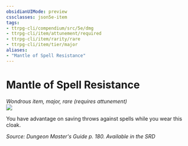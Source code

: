 ```yaml
---
obsidianUIMode: preview
cssclasses: json5e-item
tags:
- ttrpg-cli/compendium/src/5e/dmg
- ttrpg-cli/item/attunement/required
- ttrpg-cli/item/rarity/rare
- ttrpg-cli/item/tier/major
aliases: 
- "Mantle of Spell Resistance"
---
```

# Mantle of Spell Resistance
*Wondrous item, major, rare (requires attunement)*  
![](/3-Mechanics/CLI/Compendium/items/img/mantle-of-spell-resistance.webp#right)


You have advantage on saving throws against spells while you wear this cloak.

*Source: Dungeon Master's Guide p. 180. Available in the <span title='Systems Reference Document (5.1)'>SRD</span>*